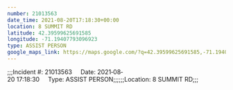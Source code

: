 ```yaml
---
number: 21013563
date_time: 2021-08-20T17:18:30+00:00
location: 8 SUMMIT RD
latitude: 42.39599625691585
longitude: -71.19407793096923
type: ASSIST PERSON
google_maps_link: https://maps.google.com/?q=42.39599625691585,-71.19407793096923
---
```


;;;Incident #: 21013563     Date: 2021‐08‐20 17:18:30     Type: ASSIST PERSON;;;;;;Location: 8 SUMMIT RD;;;
